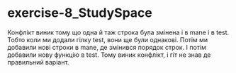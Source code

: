 # exercise-8_StudySpace
Конфлікт виник тому що одна й таж строка була змінена і в mane і в test.
Тобто коли ми додали гілку test, вони ще були однакові.
Потім ми добавили нові строки в mane, де змінився порядок строк.
І потім добавили нову функцію в test.
Тому виник конфлікт, і гіт не знав де правильний варіант.

